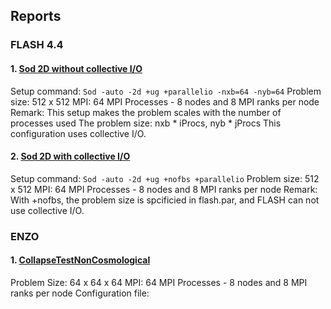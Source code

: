 Reports
-----------

### FLASH 4.4

#### 1. [Sod 2D without collective I/O](./sod_2d_nofbs.html)

Setup command: `Sod -auto -2d +ug +parallelio -nxb=64 -nyb=64`
Problem size: 512 x 512
MPI: 64 MPI Processes - 8 nodes and 8 MPI ranks per node
Remark: This setup makes the problem scales with the number of processes used
        The problem size: nxb * iProcs, nyb * jProcs
        This configuration uses collective I/O.

#### 2. [Sod 2D with collective I/O](./sod_2d_ug.html)

Setup command: `Sod -auto -2d +ug +nofbs +parallelio`
Problem size: 512 x 512
MPI: 64 MPI Processes - 8 nodes and 8 MPI ranks per node
Remark: With +nofbs, the problem size is spcificied in flash.par, and FLASH can not use collective I/O.


### ENZO 

#### 1. [CollapseTestNonCosmological](./CollapseTestNonCosmological.html)
Problem Size: 64 x 64 x 64
MPI: 64 MPI Processes - 8 nodes and 8 MPI ranks per node
Configuration file:

